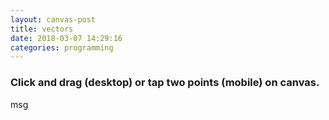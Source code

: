 ```yaml
---
layout: canvas-post
title: vectors
date: 2018-03-07 14:29:16
categories: programming
---
```


### Click and drag (desktop) or tap two points (mobile) on canvas.

<p id="outbox">msg</p>

<script>

const c = canvas.getContext('2d')

const h = canvas.height
const w = canvas.width

var log = document.querySelector('#outbox')

class Vector {
	static fromPolar(theta, r) {
		return new Vector(r * Math.cos(theta), - r * Math.sin(theta))
	}
	constructor(x, y) {
		this.x = x
		this.y = y
	}

	// copy of the current Vector
	currentVec() {
		return new Vector(this.x, this.y)
	}

	plus(val) {
		// scalar mult
		if (typeof val == "number") {
			return new Vector(this.x + val, this.y + val)
		}

		// dot product
		if (val instanceof Vector) {
			return new Vector(this.x + val.x, this.y + val.y)
		}

		throw "arg must be Vector or number"
	}

	minus(val) {
	// scalar mult
		if (typeof val == "number") {
			return new Vector(this.x - val, this.y - val)
		}

		// dot product
		if (val instanceof Vector) {
			return new Vector(this.x - val.x, this.y - val.y)
		}

		throw "arg must be Vector or number"
	}

	mult(val) {
		// scalar mult
		if (typeof val == "number") {
			return new Vector(this.x * val, this.y * val)
		}

		// dot product
		if (val instanceof Vector) {
			return this.x * val.x + this.y + val.y
		}

		throw "arg must be Vector or number"

	}

	div(val) {
		// scalar div
		if (typeof val != "number") {
			throw "arg must be number"
		}

		return mult(1.0/val)
	}

	mag() {
		return Math.sqrt(this.x ** 2 + this.y ** 2)
	}

	theta() {
		return Math.atan2(this.y, this.x)
	}
}

const mouse = new Vector(0, 0);

// update mouse location
(function(){
	let bw = parseInt(
		getComputedStyle(canvas)
			.getPropertyValue("border-top-width")
			.replace("px", "")
	)

	canvas.addEventListener("mousemove", (e) => {
		console.log(e)
		mouse.x = e.pageX - canvas.offsetLeft - bw
		mouse.y = e.pageY - canvas.offsetTop - bw
	})
})();


drag_start = null
drag_end = null

// touch support
if( /Android|webOS|iPhone|iPad|iPod|BlackBerry/i.test(navigator.userAgent) ) {
	let is_start = true

	canvas.addEventListener("mousedown", (e) => {
		if (is_start) {
			drag_start = mouse.currentVec()
			drag_end = mouse	
			is_start = false
		} else {
			drag_end = mouse.currentVec()
			is_start = true
		}
	})
} else {
	canvas.addEventListener("mousedown", (e) => {
		drag_start = mouse.currentVec()
		drag_end = mouse
	})

	canvas.addEventListener("mouseup", (e) => {
		drag_end = mouse.currentVec()
	})
}



// vertecies, center, radius, rotation
function makeEqPoly(numVert, center, radius, theta) {
	let slice = 2 * Math.PI / numVert

	c.beginPath()
	let v = Vector.fromPolar(theta, radius).plus(center)
	c.moveTo(v.x, v.y)
	for(let i = 1; i <= numVert; i ++) {
		let ang = theta + slice * i
		v = Vector.fromPolar(ang, radius).plus(center)
		c.lineTo(v.x, v.y)
	}
	c.stroke()
}

function makeLine(p1, p2, style) {
	c.strokeStyle = style
	c.beginPath()
	c.moveTo(p1.x, p1.y)
	c.lineTo(p2.x, p2.y)
	c.stroke()
}

function makeVector(p1, p2) {
	let ret = new Vector(p2.x - p1.x, p1.y - p2.y)

	makeLine(p1, p2, 'black')
	makeEqPoly(3, p2, 10, ret.theta())

	// x component
	makeLine(p1, new Vector(p2.x, p1.y), 'blue')

	// y component
	makeLine(p1, new Vector(p1.x, p2.y), 'green')

	// y inverted because positive y is down in canvas
	return ret
}

function animate() {

	// clear screen
	c.clearRect(0, 0, canvas.width, canvas.height)

	let v = new Vector(0, 0)

	if (drag_start) {
		v = makeVector(drag_start, drag_end)
	}

	log.innerHTML = `
	X: ${v.x} <br/>
	Y: ${v.y} <br/>
	Magnitude: ${v.mag().toFixed(2)} <br/>
	Angle: ${(360 * v.theta() / (2 * Math.PI)).toFixed(2)}°`

	window.requestAnimationFrame(animate)
}

animate()

</script>

